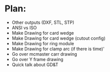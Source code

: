 # Plan:
 - Other outputs (DXF, STL, STP)
 - ANSI vs ISO
 - Make Drawing for card wedge
 - Make Drawing for card wedge (cutout config)
 - Make Drawing for ring module
 - Make Drawing for clamp arc (if there is time)'
 - Go over mcmaster carr drawing
 - Go over Y frame drawing
 - Quick talk about GD&T
